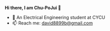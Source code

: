 **Hi there, I am Chu-PoJui 👋**
* 🏫 An Electrical Engineering student at CYCU  
* 📫 Reach me: [david8899b@gmail.com](mailto:david8899b@gmail.com)  
